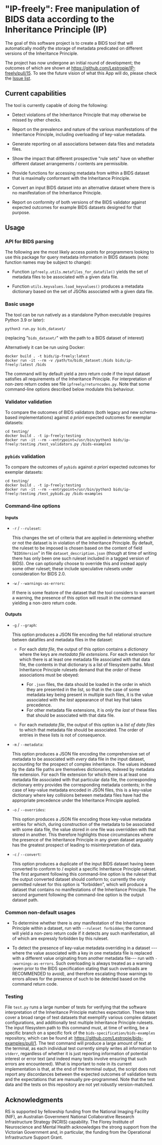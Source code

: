 # "IP-freely": Free manipulation of BIDS data according to the Inheritance Principle (IP)

The goal of this software project is to create a BIDS tool
that will automatically modify the storage of metadata
predicated on different versions of the Inheritance Principle.

The project has now undergone an initial round of development;
the outcomes of which are shown at https://github.com/Lestropie/IP-freely/pull/15.
To see the future vision of what this App will do,
please check the [Issue list](https://github.com/Lestropie/IP-freely/issues).

## Current capabilities

The tool is currently capable of doing the following:

-   Detect violations of the Inheritance Principle
    that may otherwise be missed by other checks.

-   Report on the prevalence and nature of the various manifestations
    of the Inheritance Principle,
    including overloading of key-value metadata.

-   Generate reporting on all associations between data files and metadata files.

-   Show the impact that different prospective "rule sets" have
    on whether different dataset arrangements / contents are permissible.

-   Provide functions for accessing metadata from within a BIDS dataset
    that is maximally conformant with the Inheritance Principle.

-   Convert an input BIDS dataset into an alternative dataset
    where there is no manifestation of the Inheritance Principle.

-   Report on conformity of both versions of the BIDS validator
    against expected outcomes for example BIDS datasets designed for that purpose.

## Usage

### API for BIDS parsing

The following are the most likely access points for programmers
looking to use this package for query metadata information in BIDS datasets
(note: function names may be subject to change):

-   Function `ipfreely.utils.metafiles_for_datafile()` yields the set of metadata files
    to be associated with a given data file.

-   Function `utils.keyvalues.load_keyvalues()` produces a metadata dictionary
    based on the set of JSONs associated with a given data file.

### Basic usage

The tool can be run natively as a standalone Python executable
(requires Python 3.9 or later):

```ShellSession
python3 run.py bids_dataset/
```
(replacing "`bids_dataset/`" with the path to a BIDS dataset of interest)

Alternatively it can be run using Docker:
```ShellSession
docker build . -t bids/ip-freely:latest
docker run -it --rm -v /path/to/bids_dataset:/bids bids/ip-freely:latest /bids
```

The command will by default yield a zero return code if the input dataset
satisfies all requirements of the Inheritance Principle.
For interpretation of non-zero return codes see file `ipfreely/returncodes.py`.
Note that some command-line options described below modulate this behaviour.

### Validator validation

To compare the outcomes of BIDS validators (both legacy and new schema-based implementations)
against *a priori* expected outcomes for exemplar datasets:
```ShellSession
cd testing/
docker build . -t ip-freely:testing
docker run -it --rm --entrypoint=/usr/bin/python3 bids/ip-freely:testing /test_validators.py /bids-examples
```

### `pybids` validation

To compare the outcomes of `pybids` against *a priori* expected outcomes for exemplar datasets:
```ShellSession
cd testing/
docker build . -t ip-freely:testing
docker run -it --rm --entrypoint=/usr/bin/python3 bids/ip-freely:testing /test_pybids.py /bids-examples
```

### Command-line options

#### Inputs

-   `-r` / `--ruleset`:

    This changes the set of criteria that are applied in determining
    whether or not the dataset is in violation of the Inheritance Principle.
    By default, the ruleset to be imposed is chosen
    based on the content of field "`BIDSVersion`" in file `dataset_description.json`
    (though at time of writing there has only been one such ruleset
    included in a tagged version of BIDS).
    One can optionally choose to override this
    and instead apply some other ruleset;
    these include speculative rulesets under consideration for BIDS 2.0.

-   `-w` / `--warnings-as-errors`:

    If there is some featore of the dataset
    that the tool considers to warrant a warning,
    the presence of this option will result in the command
    yielding a non-zero return code.

#### Outputs

-   `-g` / `--graph`:

    This option produces a JSON file encoding the full relational structure
    betwen datafiles and metadata files in the dataset:

    -   For each *data file*,
        the output of this option contains a *dictionary*
        where the keys are *metadata file extensions*.
        For each extension for which there is at least one metadata file
        associated with that data file,
        the contents in that dictionary is a list of filesystem paths.
        Most Inheritance Principle rulesets demand that the *order* of these associations
        must be obeyed:
        -   For `.json` files, the data should be loaded
            in the order in which they are presented in the list,
            so that in the case of some metadata key being present in multiple such files,
            it is the value associated with the *last* appearance of that key that takes precedence.
        -   For other metadata file extensions,
            it is *only* the *last* of these files
            that should be associated with that data file.

    -   For each *metadata file*,
        the output of this option is a *list of data files*
        to which that metadata file should be associated.
        The order of entries in these lists is not of consequence.

-   `-m` / `--metadata`:

    This option produces a JSON file encoding the comprehensive set of metadata
    to be associated with *every* data file in the input dataset,
    accounting for the prospect of complex inheritance.
    The values indexed by the data file paths are themselves dictionaries,
    indexed by metadata file extension.
    For each file extension for which there is at least one metadata file
    associated with that particular data file,
    the corresponding dictionary entry provides the corresponding metadata contents;
    in the case of key-value metadata encoded in JSON files,
    this is a key-value dictionary where key collisions between metadata files
    have had the appropriate precedence under the Inheritance Principle applied.

-   `-o` / `--overrides`:

    This option produces a JSON file encoding those key-value metadata entries for which,
    during construction of the metadata to be associated with some data file,
    the value stored in one file was overridden with that stored in another.
    This therefore highlights those circumstances
    where the presence of the Inheritance Principle in any given dataset
    arguably has the greatest prospect of leading to misinterpretation of data.

-   `-c` / `--convert`:

    This option produces a duplicate of the input BIDS dataset
    having been converted to conform to / exploit a specific Inheritance Principle ruleset.
    The first argument following this command-line option is the ruleset
    that the output converted dataset should conform to;
    currently the only permitted ruleset for this option is "forbidden",
    which will produce a dataset that contains no manifestations of the Inheritance Principle.
    The second argument following the command-line option is the output dataset path.

### Common non-default usages

-   To determine whether there is *any* manifestation of the Inheritance Principle
    within a dataset,
    run with `--ruleset forbidden`;
    the command will yield a non-zero return code
    if it detects any such manifestation,
    all of which are expressly forbidden by this ruleset.

-   To detect the presence of key-value metadata overriding in a dataset
    ---where the value associated with a key in one metadata file
    is replaced with a different value originating from another metadata file---
    run with `--warnings-as-errors`.
    Such overloading is always treated as a warning
    (even prior to the BIDS specification
    stating that such overloads are RECOMMENDED to avoid),
    and therefore escalating those warnings to errors allows for the presence of such
    to be detected based on the command return code.

### Testing

File `test.py` runs a large number of tests for verifying that the software
interpretation of the Inheritance Principle matches expectation.
These tests cover a broad range of test datasets
that exemplify various complex dataset configurations,
and additionally test multiple Inheritance Principle rulesets.
The input filesystem path to this command must, at time of writing,
be a specific branch on a specific fork of the `bids-specification/bids-examples` repository,
which can be found at:
https://github.com/Lestropie/bids-examples/pull/1.
The test command will produce a large amount of text at the terminal,
as each individual test currently simply writes all information to `stderr`,
regardless of whether it is just reporting information of potential interest
or error text (and indeed many tests involve ensuring that such errors are encountered).
What is important to note in its current implementation is that,
at the end of the terminal output,
the script does not report any discordances between the expected outcomes of validation tests
and the expectations that are manually pre-programmed.
Note that the test data and the tests on this repository
are not yet robustly version-matched.

## Acknowledgments

RS is supported by fellowship funding from the National Imaging Facility (NIF),
an Australian Government National Collaborative Research Infrastructure Strategy (NCRIS) capability.
The Florey Institute of Neuroscience and Mental Health
acknowledges the strong support from the Victorian Government and,
in particular,
the funding from the Operational Infrastructure Support Grant.
